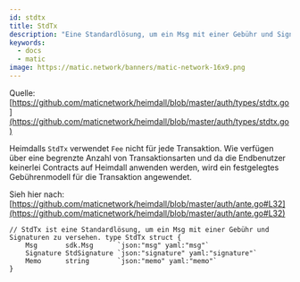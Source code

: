 ```yaml
---
id: stdtx
title: StdTx
description: "Eine Standardlösung, um ein Msg mit einer Gebühr und Signaturen zu versehen."
keywords:
  - docs
  - matic
image: https://matic.network/banners/matic-network-16x9.png
---
```

Quelle: [https://github.com/maticnetwork/heimdall/blob/master/auth/types/stdtx.go](https://github.com/maticnetwork/heimdall/blob/master/auth/types/stdtx.go)

Heimdalls `StdTx` verwendet `Fee` nicht für jede Transaktion. Wie verfügen über eine begrenzte Anzahl von Transaktionsarten und da die Endbenutzer keinerlei Contracts auf Heimdall anwenden werden, wird ein festgelegtes Gebührenmodell für die Transaktion angewendet.

Sieh hier nach: [https://github.com/maticnetwork/heimdall/blob/master/auth/ante.go#L32](https://github.com/maticnetwork/heimdall/blob/master/auth/ante.go#L32)

    // StdTx ist eine Standardlösung, um ein Msg mit einer Gebühr und Signaturen zu versehen. type StdTx struct {
    	Msg       sdk.Msg      `json:"msg" yaml:"msg"`
    	Signature StdSignature `json:"signature" yaml:"signature"`
    	Memo      string       `json:"memo" yaml:"memo"`
    }